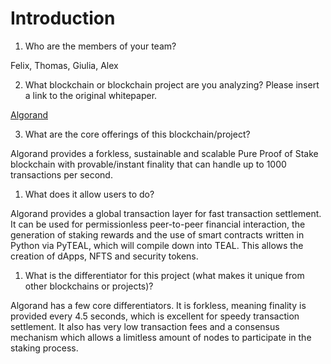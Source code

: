 # Introduction

1. Who are the members of your team?

Felix, Thomas, Giulia, Alex

2. What blockchain or blockchain project are you analyzing? Please insert a link to the original whitepaper.

[Algorand](https://arxiv.org/pdf/1607.01341.pdf)

3. What are the core offerings of this blockchain/project? 

Algorand provides a forkless, sustainable and scalable Pure Proof of Stake blockchain with provable/instant finality that can handle up to 1000 transactions per second.

1. What does it allow users to do?

Algorand provides a global transaction layer for fast transaction settlement. It can be used for  permissionless peer-to-peer financial interaction, the generation of staking rewards and the use of smart contracts written in Python via PyTEAL, which will compile down into TEAL. This allows the creation of dApps, NFTS and security tokens.

1. What is the differentiator for this project (what makes it unique from other blockchains or projects)?

Algorand has a few core differentiators. It is forkless, meaning finality is provided every 4.5 seconds, which is excellent for speedy transaction settlement. It also has very low transaction fees and a consensus mechanism which allows a limitless amount of nodes to participate in the staking process.

